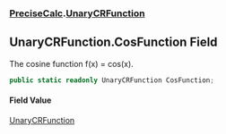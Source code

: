 ### [PreciseCalc](PreciseCalc.md 'PreciseCalc').[UnaryCRFunction](PreciseCalc.UnaryCRFunction.md 'PreciseCalc.UnaryCRFunction')

## UnaryCRFunction.CosFunction Field

The cosine function f(x) = cos(x).

```csharp
public static readonly UnaryCRFunction CosFunction;
```

#### Field Value
[UnaryCRFunction](PreciseCalc.UnaryCRFunction.md 'PreciseCalc.UnaryCRFunction')